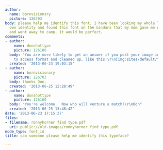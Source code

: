 ```yaml
---
author:
  name: bornvisionary
  picture: 126703
body: please help me identify this font, I have been looking my whole life for my
  own identity and found this font on the bandana that my mom gave me when i was little
  and went away to camp, it would be perfect.
comments:
- author:
    name: donshottype
    picture: 126100
  body: "You are more likely to get an answer if you post your image in an easier
    to access format and cleaned up, like this:\r\n[img:sites/default/files/old-images/RommyHorner_5127.jpg]\r\nDon"
  created: '2013-06-23 19:03:15'
- author:
    name: bornvisionary
    picture: 126703
  body: thanks Don.
  created: '2013-06-25 12:28:49'
- author:
    name: donshottype
    picture: 126100
  body: "You're welcome.  Now who will venture a match?\r\nDon"
  created: '2013-06-25 13:48:42'
date: '2013-06-23 17:15:37'
files:
- filename: ronnyhorner find type.pdf
  uri: public://old-images/ronnyhorner find type.pdf
node_type: font_id
title: can someone please help me identify this typeface?

---
```

